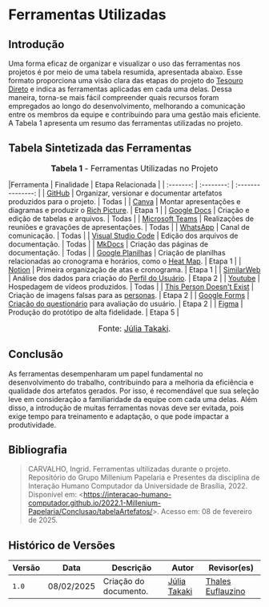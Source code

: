 # Ferramentas Utilizadas

## Introdução

Uma forma eficaz de organizar e visualizar o uso das ferramentas nos projetos é por meio de uma tabela resumida, apresentada abaixo. Esse formato proporciona uma visão clara das etapas do projeto do [Tesouro Direto](https://requisitos-de-software.github.io/2024.2-TesouroDireto) e indica as ferramentas aplicadas em cada uma delas. Dessa maneira, torna-se mais fácil compreender quais recursos foram empregados ao longo do desenvolvimento, melhorando a comunicação entre os membros da equipe e contribuindo para uma gestão mais eficiente. A Tabela 1 apresenta um resumo das ferramentas utilizadas no projeto.

## Tabela Sintetizada das Ferramentas

<font size="3"><p style="text-align: center"><b>Tabela 1</b> - Ferramentas Utilizadas no Projeto</p></font>
|Ferramenta | Finalidade | Etapa Relacionada |
| :-------: | :--------: | :---------------: |
| [GitHub](https://requisitos-de-software.github.io/2024.2-TesouroDireto/docs/Planejamento-do-projeto/ferramentas) | Organizar, versionar e documentar artefatos produzidos para o projeto. | Todas |
| [Canva](https://requisitos-de-software.github.io/2024.2-TesouroDireto/docs/Planejamento-do-projeto/ferramentas) | Montar apresentações e diagramas e produzir o [Rich Picture](../Planejamento-do-projeto/rich-picture.md). | Etapa 1 | 
| [Google Docs](https://requisitos-de-software.github.io/2024.2-TesouroDireto/docs/Planejamento-do-projeto/ferramentas) | Criação e edição de tabelas e arquivos. | Todas |
| [Microsoft Teams](https://requisitos-de-software.github.io/2024.2-TesouroDireto/docs/Planejamento-do-projeto/ferramentas) | Realizações de reuniões e gravações de apresentações. | Todas |
| [WhatsApp](https://requisitos-de-software.github.io/2024.2-TesouroDireto/docs/Planejamento-do-projeto/ferramentas) | Canal de comunicação. | Todas |
| [Visual Studio Code](https://requisitos-de-software.github.io/2024.2-TesouroDireto/docs/Planejamento-do-projeto/ferramentas) | Edição dos arquivos de documentação. | Todas |
| [MkDocs](https://requisitos-de-software.github.io/2024.2-TesouroDireto/docs/Planejamento-do-projeto/ferramentas) | Criação das páginas de documentação. | Todas |
| [Google Planilhas](https://requisitos-de-software.github.io/2024.2-TesouroDireto/docs/Planejamento-do-projeto/ferramentas) | Criação de planilhas relacionadas ao cronograma e horários, como o [Heat Map](../Planejamento-do-projeto/heatmap.md). | Etapa 1 |
| [Notion](https://requisitos-de-software.github.io/2024.2-TesouroDireto/docs/Planejamento-do-projeto/ferramentas) | Primeira organização de atas e cronograma. | Etapa 1 |
| [SimilarWeb](https://requisitos-de-software.github.io/2024.2-TesouroDireto/Planejamento-do-projeto/ferramentas/) | Análise dos dados para criação do [Perfil do Usuário](https://requisitos-de-software.github.io/2024.2-TesouroDireto/elicitacao/grupo5/perfil-usuario/). | Etapa 2 |
| [Youtube](https://requisitos-de-software.github.io/2024.2-TesouroDireto/docs/Planejamento-do-projeto/ferramentas) | Hospedagem de vídeos produzidos. | Todas |
| [This Person Doesn't Exist](https://requisitos-de-software.github.io/2024.2-TesouroDireto/docs/Planejamento-do-projeto/ferramentas) | Criação de imagens falsas para as [personas](../elicitacao/grupo5/personas.md). | Etapa 2 |
| [Google Forms](https://requisitos-de-software.github.io/2024.2-TesouroDireto/docs/Planejamento-do-projeto/ferramentas) | [Criação do questionário](../elicitacao/grupo5/definicao-perfil_de_usuario/questionario.md) para avaliação do usuário. | Etapa 2 |
| [Figma](https://requisitos-de-software.github.io/2024.2-TesouroDireto/Planejamento-do-projeto/ferramentas/) | Produção do protótipo de alta fidelidade. | Etapa 5 |

<font size="3"><p style="text-align: center">Fonte: [Júlia Takaki](https://github.com/juliatakaki).</p></font>

## Conclusão

As ferramentas desempenharam um papel fundamental no desenvolvimento do trabalho, contribuindo para a melhoria da eficiência e qualidade dos artefatos gerados. Por isso, é recomendável que sua seleção leve em consideração a familiaridade da equipe com cada uma delas. Além disso, a introdução de muitas ferramentas novas deve ser evitada, pois exige tempo para treinamento e adaptação, o que pode impactar a produtividade.

## Bibliografia

> CARVALHO, Ingrid. Ferramentas ultilizadas durante o projeto. Repositório do Grupo Millenium Papelaria e Presentes da disciplina de Interação Humano Computador da Universidade de Brasília, 2022. Disponível em: <<https://interacao-humano-computador.github.io/2022.1-Millenium-Papelaria/Conclusao/tabelaArtefatos/>>. Acesso em: 08 de fevereiro de 2025.

## Histórico de Versões

| Versão | Data | Descrição | Autor | Revisor(es) |
| ------ | ---- | --------- | ----- | ----------- |
| `1.0`  | 08/02/2025 | Criação do documento. | [Júlia Takaki](https://github.com/juliatakaki)| [Thales Euflauzino](https://github.com/thaleseuflauzino) |